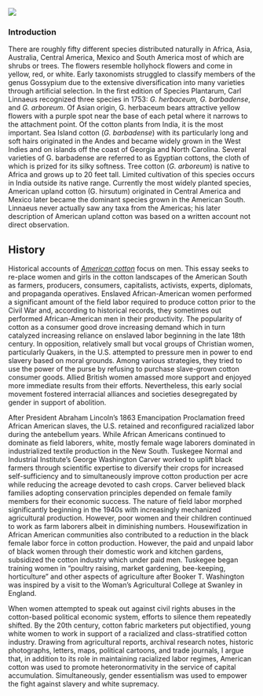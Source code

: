 <a href="https://www.juncture-digital.org"><img src="https://juncture-digital.github.io/juncture/static/images/ve-button.png"></a>

<param ve-config 
       title="Queen Cotton: An Intersectional Ecofeminist Account"
       author="Frederica Bowcutt"
       source-image="https://github.com/lucasmerte/testvfr/blob/main/Yerba_Mate.jpg?raw=true"
       banner="https://github.com/lucasmerte/testvfr/blob/main/Yerba_Mate.jpg?raw=true"
       layout="vertical">

### Introduction

There are roughly fifty different species distributed naturally in Africa, Asia, Australia, Central America, Mexico and South America most of which are shrubs or trees. The flowers resemble hollyhock flowers and come in yellow, red, or white.  Early taxonomists struggled to classify members of the genus Gossypium due to the extensive diversification into many varieties through artificial selection. In the first edition of Species Plantarum, Carl Linnaeus recognized three species in 1753: _G. herbaceum, G. barbadense_, and _G. arboreum_. Of Asian origin, G. herbaceum bears attractive yellow flowers with a purple spot near the base of each petal where it narrows to the attachment point. Of the cotton plants from India, it is the most important.  Sea Island cotton (_G. barbadense_) with its particularly long and soft hairs originated in the Andes and became widely grown in the West Indies and on islands off the coast of Georgia and North Carolina.  Several varieties of G. barbadense are referred to as Egyptian cottons, the cloth of which is prized for its silky softness. Tree cotton (_G. arboreum_) is native to Africa and grows up to 20 feet tall. Limited cultivation of this species occurs in India outside its native range.  Currently the most widely planted species, American upland cotton (G. hirsutum) originated in Central America and Mexico later became the dominant species grown in the American South. Linnaeus never actually saw any taxa from the Americas; his later description of American upland cotton was based on a written account not direct observation. 

<param ve-entity eid="Q719312" title="Gossypium">

<param ve-image url="https://ids.si.edu/ids/deliveryService?id=NMAH-AC1176-0000032">

<param ve-image url="https://en.wikipedia.org/wiki/Cotton#/media/File:Greene_Co_Ga1941_Delano.jpg">
<param ve-image url="https://digital.archives.alabama.gov/digital/collection/photo/id/3973">
<param ve-image url="http://emuseum.brooksmuseum.org/objects/3071/attorney-ht-lockard-and-star-mckinney-crowned-king-and-q;jsessionid=18D0DF7B068006ABDA790E3E37D10F32">
<param ve-image url="https://sweetgum.nybg.org/science/the-hand-lens/explore/narratives-details/?irn=7436#gallery">
<param ve-image label="The New South" description="Thomas Nast,1882" license="public domain" url="https://www.loc.gov/pictures/item/2013648370/">
<param ve-image url=“https://libguides.nybg.org/c.php?g=1003078&p=7264406“ label=“Cotton Ball” description=“Rice’s Seeds trade card ca. 1880” license=“public domain”>


                                       
## History 

Historical accounts of [*American cotton*](https://powo.science.kew.org/taxon/urn:lsid:ipni.org:names:30042843-2) focus on men. This essay seeks to re-place women and girls in the cotton landscapes of the American South as farmers, producers, consumers, capitalists, activists, experts, diplomats, and propaganda operatives. Enslaved African-American women performed a significant amount of the field labor required to produce cotton prior to the Civil War and, according to historical records, they sometimes out performed African-American men in their productivity. The popularity of cotton as a consumer good drove increasing demand which in turn catalyzed increasing reliance on enslaved labor beginning in the late 18th century. In opposition, relatively small but vocal groups of Christian women, particularly Quakers, in the U.S. attempted to pressure men in power to end slavery based on moral grounds. Among various strategies, they tried to use the power of the purse by refusing to purchase slave-grown cotton consumer goods. Allied British women amassed more support and enjoyed more immediate results from their efforts. Nevertheless, this early social movement fostered interracial alliances and societies desegregated by gender in support of abolition. 

After President Abraham Lincoln’s 1863 Emancipation Proclamation freed African American slaves, the U.S. retained and reconfigured racialized labor during the antebellum years. While African Americans continued to dominate as field laborers, white, mostly female wage laborers dominated in industrialized textile production in the New South. Tuskegee Normal and Industrial Institute’s George Washington Carver worked to uplift black farmers through scientific expertise to diversify their crops for increased self-sufficiency and to simultaneously improve cotton production per acre while reducing the acreage devoted to cash crops. Carver believed black families adopting conservation principles depended on female family members for their economic success. The nature of field labor morphed significantly beginning in the 1940s with increasingly mechanized agricultural production. However, poor women and their children continued to work as farm laborers albeit in diminishing numbers. Housewifization in African American communities also contributed to a reduction in the black female labor force in cotton production. However, the paid and unpaid labor of black women through their domestic work and kitchen gardens, subsidized the cotton industry which under paid men. Tuskegee began training women in “poultry raising, market gardening, bee-keeping, horticulture” and other aspects of agriculture after Booker T. Washington was inspired by a visit to the Woman’s Agricultural College at Swanley in England. 

When women attempted to speak out against civil rights abuses in the cotton-based political economic system, efforts to silence them repeatedly shifted. <span data-click-image-zoomto=""> </span>By the 20th century, cotton fabric marketers put objectified, young white women to work in support of a racialized and class-stratified cotton industry. Drawing from agricultural reports, archival research notes, historic photographs, letters, maps, political cartoons, and trade journals, I argue that, in addition to its role in maintaining racialized labor regimes, American cotton was used to promote heteronormativity in the service of capital accumulation. Simultaneously, gender essentialism was used to empower the fight against slavery and white supremacy.


